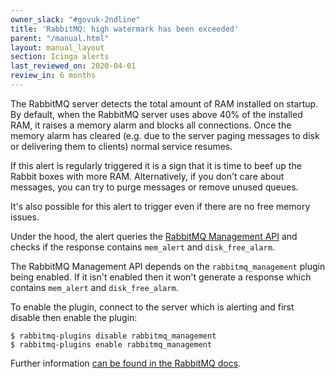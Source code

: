 ```yaml
---
owner_slack: "#govuk-2ndline"
title: 'RabbitMQ: high watermark has been exceeded'
parent: "/manual.html"
layout: manual_layout
section: Icinga alerts
last_reviewed_on: 2020-04-01
review_in: 6 months
---
```


The RabbitMQ server detects the total amount of RAM installed on startup. By
default, when the RabbitMQ server uses above 40% of the installed RAM, it
raises a memory alarm and blocks all connections. Once the memory alarm has
cleared (e.g. due to the server paging messages to disk or delivering them to
clients) normal service resumes.

If this alert is regularly triggered it is a sign that it is time to beef up
the Rabbit boxes with more RAM. Alternatively, if you don't care about
messages, you can try to purge messages or remove unused queues.

It's also possible for this alert to trigger even if there are no free memory issues.

Under the hood, the alert queries the [RabbitMQ Management API](https://www.rabbitmq.com/management.html) and checks if the response contains `mem_alert` and `disk_free_alarm`.

The RabbitMQ Management API depends on the `rabbitmq_management` plugin being enabled. If it isn't enabled then it won't generate a response which contains `mem_alert` and `disk_free_alarm`.

To enable the plugin, connect to the server which is alerting and first disable then enable the plugin:

```
$ rabbitmq-plugins disable rabbitmq_management
$ rabbitmq-plugins enable rabbitmq_management
```

Further information
[can be found in the RabbitMQ docs](https://www.rabbitmq.com/memory.html).
